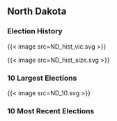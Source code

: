 ## North Dakota

### Election History
{{< image src=ND_hist_vic.svg >}}

{{< image src=ND_hist_size.svg >}}

### 10 Largest Elections
{{< image src=ND_10.svg >}}

### 10 Most Recent Elections

